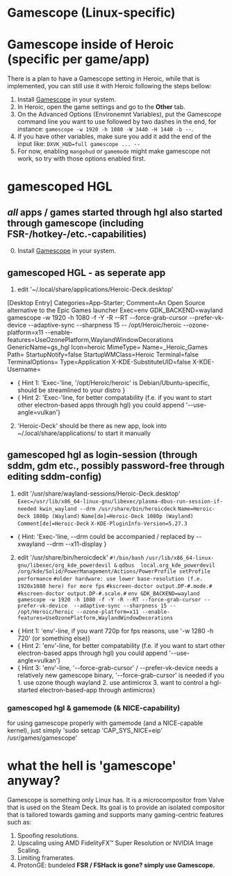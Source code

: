 # Gamescope (Linux-specific)

# Gamescope inside of Heroic (specific per game/app)
There is a plan to have a Gamescope setting in Heroic, while that is implemented, you can still use it with Heroic following the steps bellow:
1. Install [Gamescope](https://github.com/Plagman/gamescope) in your system.
2. In Heroic, open the game settings and go to the **Other** tab.
3. On the Advanced Options (Environemnt Variables), put the Gamescope command line you want to use followed by two dashes in the end, for instance: `gamescope -w 1920 -h 1080 -W 3440 -H 1440 -b --`.
4. If you have other variables, make sure you add it add the end of the input like: `DXVK_HUD=full gamescope ... --`
5. For now, enabling `mangohud` or `gamemode` might make gamescope not work, so try with those options enabled first. 

# gamescoped HGL 
## *all* apps / games started through hgl also started through gamescope (including FSR-/hotkey-/etc.-capabilities)
0. Install [Gamescope](https://github.com/Plagman/gamescope) in your system.

## gamescoped HGL - as seperate app
1. edit '~/.local/share/applications/Heroic-Deck.desktop'

[Desktop Entry]
Categories=App-Starter;
Comment=An Open Source alternative to the Epic Games launcher
Exec=env GDK_BACKEND=wayland gamescope -w 1920 -h 1080 -f -Y -R --RT --force-grab-cursor --prefer-vk-device --adaptive-sync --sharpness 15 -- /opt/Heroic/heroic --ozone-platform=x11 --enable-features=UseOzonePlatform,WaylandWindowDecorations
GenericName=gs_hgl
Icon=heroic
MimeType=
Name=_Heroic_Games
Path=
StartupNotify=false
StartupWMClass=Heroic
Terminal=false
TerminalOptions=
Type=Application
X-KDE-SubstituteUID=false
X-KDE-Username=

* { Hint 1: 'Exec-'line, '/opt/Heroic/heroic' is Debian/Ubuntu-specific, should be streamlined to your distro }
* { Hint 2: 'Exec-'line, for better compatability (f.e. if you want to start other electron-based apps through hgl) you could append '--use-angle=vulkan'}

2. 'Heroic-Deck' should be there as new app, look into ~/.local/share/applications/ to start it manually

## gamescoped hgl as login-session (through sddm, gdm etc., possibly password-free through editing sddm-config)
1. edit '/usr/share/wayland-sessions/Heroic-Deck.desktop'
`Exec=/usr/lib/x86_64-linux-gnu/libexec/plasma-dbus-run-session-if-needed kwin_wayland --drm /usr/share/bin/heroicdeck`
`Name=Heroic-Deck 1080p (Wayland)`
`Name[de]=Heroic-Deck 1080p (Wayland)`
`Comment[de]=Heroic-Deck`
`X-KDE-PluginInfo-Version=5.27.3`

* { Hint: 'Exec-'line, --drm could be accompanied / replaced by --xwayland --drm --x11-display }

2. edit '/usr/share/bin/heroicdeck'
`#!/bin/bash`
`/usr/lib/x86_64-linux-gnu/libexec/org_kde_powerdevil &`
`qdbus  local.org_kde_powerdevil /org/kde/Solid/PowerManagement/Actions/PowerProfile setProfile performance`
`#older hardware: use lower base-resolution (f.e. 1920x1080 here) for more fps`
`#kscreen-doctor output.DP-#.mode.#`
`#kscreen-doctor output.DP-#.scale.#`
`env GDK_BACKEND=wayland gamescope -w 1920 -h 1080 -f -Y -R --RT --force-grab-cursor --prefer-vk-device  --adaptive-sync --sharpness 15 -- /opt/Heroic/heroic --ozone-platform=x11 --enable-features=UseOzonePlatform,WaylandWindowDecorations `

* { Hint 1: 'env'-line, if you want 720p for fps reasons, use '-w 1280 -h 720' (or something else)}
* { Hint 2: 'env'-line, for better compatability (f.e. if you want to start other electron-based apps through hgl) you could append '--use-angle=vulkan'}
* { Hint 3: 'env'-line, '--force-grab-cursor' / --prefer-vk-device needs a relatively new gamescope binary, '--force-grab-cursor' is needed if you 1. use ozone though wayland 2. use antimicrox 3. want to control a hgl-started electron-based-app through antimicrox}

### gamescoped hgl & gamemode (& NICE-capability)
for using gamescope properly with gamemode (and a NICE-capable kernel), just simply 
'sudo setcap 'CAP_SYS_NICE=eip' /usr/games/gamescope'


# what the hell is 'gamescope' anyway?
Gamescope is something only Linux has. 
It is a microcompositor from Valve that is used on the Steam Deck. Its goal is to provide an isolated compositor that is tailored towards gaming and supports many gaming-centric features such as:

1.    Spoofing resolutions.
2.    Upscaling using AMD FidelityFX™ Super Resolution or NVIDIA Image Scaling.
3.    Limiting framerates.
4.    ProtonGE: bundeled **FSR / FSHack is gone? simply use Gamescope.**